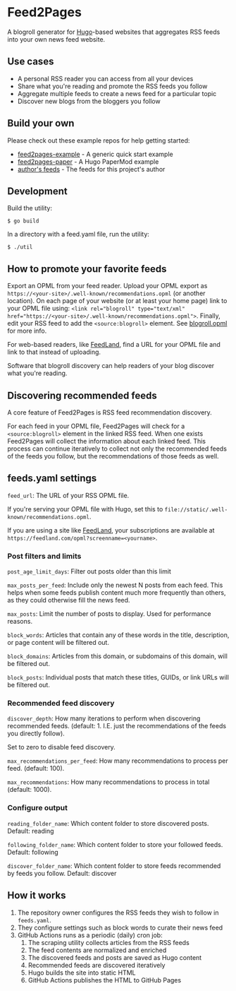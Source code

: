 # Feed2Pages

A blogroll generator for [Hugo](https://gohugo.io/)-based websites that aggregates RSS feeds into your own news feed website.


## Use cases

* A personal RSS reader you can access from all your devices
* Share what you're reading and promote the RSS feeds you follow
* Aggregate multiple feeds to create a news feed for a particular topic
* Discover new blogs from the bloggers you follow


## Build your own

Please check out these example repos for help getting started:

* [feed2pages-example](https://github.com/ralexander-phi/feed2pages-demo) - A generic quick start example
* [feed2pages-paper](https://github.com/ralexander-phi/feed2Pages-paper) - A Hugo PaperMod example
* [author's feeds](https://github.com/ralexander-phi/feeds) - The feeds for this project's author


## Development

Build the utility:

    $ go build

In a directory with a feed.yaml file, run the utility:

    $ ./util


## How to promote your favorite feeds

Export an OPML from your feed reader.
Upload your OPML export as `https://<your-site>/.well-known/recommendations.opml` (or another location).
On each page of your website (or at least your home page) link to your OPML file using: `<link rel="blogroll" type="text/xml" href="https://<your-site>/.well-known/recommendations.opml">`.
Finally, edit your RSS feed to add the `<source:blogroll>` element.
See [blogroll.opml](https://opml.org/blogroll.opml) for more info.

For web-based readers, like [FeedLand](https://feedland.com), find a URL for your OPML file and link to that instead of uploading.

Software that blogroll discovery can help readers of your blog discover what you're reading.


## Discovering recommended feeds

A core feature of Feed2Pages is RSS feed recommendation discovery.

For each feed in your OPML file, Feed2Pages will check for a `<source:blogroll>` element in the linked RSS feed.
When one exists Feed2Pages will collect the information about each linked feed.
This process can continue iteratively to collect not only the recommended feeds of the feeds you follow, but the recommendations of those feeds as well.


## feeds.yaml settings

`feed_url`: The URL of your RSS OPML file.

If you're serving your OPML file with Hugo, set this to `file://static/.well-known/recommendations.opml`.

If you are using a site like [FeedLand](https://feedland.com), your subscriptions are available at `https://feedland.com/opml?screenname=<yourname>`.


### Post filters and limits

`post_age_limit_days`: Filter out posts older than this limit

`max_posts_per_feed`: Include only the newest N posts from each feed. This helps when some feeds publish content much more frequently than others, as they could otherwise fill the news feed.

`max_posts`: Limit the number of posts to display. Used for performance reasons.

`block_words`: Articles that contain any of these words in the title, description, or page content will be filtered out.

`block_domains`: Articles from this domain, or subdomains of this domain, will be filtered out.

`block_posts`: Individual posts that match these titles, GUIDs, or link URLs will be filtered out.


### Recommended feed discovery

`discover_depth`: How many iterations to perform when discovering recommended feeds. (default: 1. I.E. just the recommendations of the feeds you directly follow).

Set to zero to disable feed discovery.

`max_recommendations_per_feed`: How many recommendations to process per feed. (default: 100).

`max_recommendations`: How many recommendations to process in total (default: 1000).


### Configure output

`reading_folder_name`: Which content folder to store discovered posts. Default: reading

`following_folder_name`: Which content folder to store your followed feeds. Default: following

`discover_folder_name`: Which content folder to store feeds recommended by feeds you follow. Default: discover



## How it works

1. The repository owner configures the RSS feeds they wish to follow in `feeds.yaml`.
2. They configure settings such as block words to curate their news feed
3. GitHub Actions runs as a periodic (daily) cron job:
    1. The scraping utility collects articles from the RSS feeds
    2. The feed contents are normalized and enriched
    3. The discovered feeds and posts are saved as Hugo content
    4. Recommended feeds are discovered iteratively
    5. Hugo builds the site into static HTML
    6. GitHub Actions publishes the HTML to GitHub Pages
